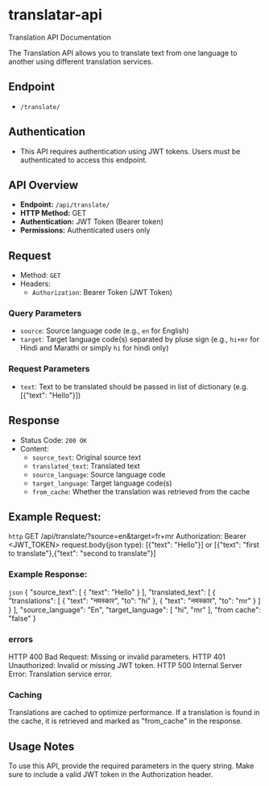 # translatar-api
 Translation API Documentation

The Translation API allows you to translate text from one language to another using different translation services.

## Endpoint

- `/translate/`

## Authentication

- This API requires authentication using JWT tokens. Users must be authenticated to access this endpoint.


## API Overview

- **Endpoint:** `/api/translate/`
- **HTTP Method:** GET
- **Authentication:** JWT Token (Bearer token)
- **Permissions:** Authenticated users only


## Request

- Method: `GET`
- Headers:
  - `Authorization`: Bearer Token (JWT Token)

### Query Parameters

- `source`: Source language code (e.g., `en` for English)
- `target`: Target language code(s) separated by pluse sign (e.g., `hi+mr` for Hindi and Marathi or simply `hi` for hindi only)

### Request Parameters

- `text`: Text to be translated should be passed in list of dictionary
  (e.g. [{"text": "Hello"}])

## Response

- Status Code: `200 OK`
- Content:
  - `source_text`: Original source text
  - `translated_text`: Translated text
  - `source_language`: Source language code
  - `target_language`: Target language code(s)
  - `from_cache`: Whether the translation was retrieved from the cache

## Example Request:


```http```
GET /api/translate/?source=en&target=fr+mr
Authorization: Bearer <JWT_TOKEN>
request.body(json type):  [{"text": "Hello"}] or [{"text": "first to translate"},{"text": "second to translate"}]



### Example Response:

```json```
{
    "source_text": [
        {
            "text": "Hello"
        }
    ],
    "translated_text": [
        {
            "translations": [
                {
                    "text": "नमस्कार",
                    "to": "hi"
                },
                {
                    "text": "नमस्कार",
                    "to": "mr"
                }
            ]
        }
    ],
    "source_language": "En",
    "target_language": [
        "hi",
        "mr"
    ],
    "from cache": "false"
}

### errors
HTTP 400 Bad Request: Missing or invalid parameters.
HTTP 401 Unauthorized: Invalid or missing JWT token.
HTTP 500 Internal Server Error: Translation service error.

### Caching
Translations are cached to optimize performance. If a translation is found in the cache, it is retrieved and marked as "from_cache" in the response.

## Usage Notes
To use this API, provide the required parameters in the query string.
Make sure to include a valid JWT token in the Authorization header.
